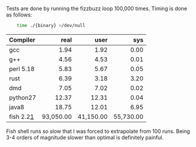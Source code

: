 <!-- Copyright 2015 Nathan Green -->

Tests are done by running the fizzbuzz loop 100,000 times.
Timing is done as follows:
```sh
    time ./{binary} >/dev/null
```

Compiler  | real  | user  | sys
:-------- | ----: | ----: | ----:
gcc       |  1.94 |  1.92 |  0.00
g++       |  4.56 |  4.53 |  0.01
perl 5.18 |  5.83 |  5.67 |  0.05
rust      |  6.39 |  3.18 |  3.20
dmd       |  7.05 |  7.02 |  0.02
python27  | 12.37 | 12.31 |  0.04
java8     | 18.75 | 12.01 |  6.95
fish 2.2[1](#note1) | 93,050.00 | 41,150.00 | 55,730.00


<a name="note1">Fish shell runs so slow that I was forced to extrapolate from 100 runs. Being 3-4 orders of magnitude slower than optimal is definitely painful.
